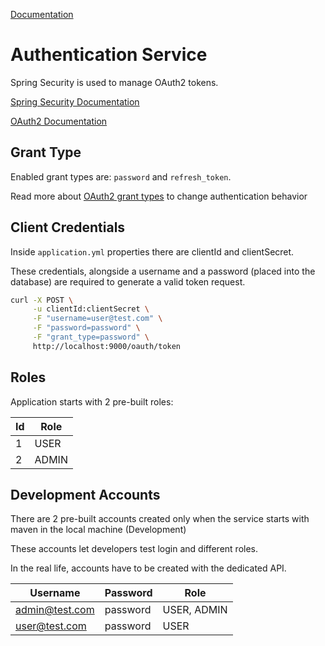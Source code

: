 [Documentation](../../README.md#documentation)

# Authentication Service

Spring Security is used to manage OAuth2 tokens.

[Spring Security Documentation](https://spring.io/projects/spring-security)

[OAuth2 Documentation](https://oauth.net/2/)

## Grant Type

Enabled grant types are: `password` and `refresh_token`.

Read more about [OAuth2 grant types](https://oauth.net/2/grant-types/) to change authentication behavior

## Client Credentials

Inside `application.yml` properties there are clientId and clientSecret.

These credentials, alongside a username and a password (placed into the database) are required to generate a valid token request.

```bash
curl -X POST \
     -u clientId:clientSecret \
     -F "username=user@test.com" \
     -F "password=password" \
     -F "grant_type=password" \
     http://localhost:9000/oauth/token
```

## Roles

Application starts with 2 pre-built roles:

| Id | Role  |
| -- | ----- |
| 1  | USER  |
| 2  | ADMIN |

## Development Accounts

There are 2 pre-built accounts created only when the service starts with maven in the local machine (Development)

These accounts let developers test login and different roles.

In the real life, accounts have to be created with the dedicated API.

| Username       | Password | Role        |
| -------------- | -------- | ----------- |
| admin@test.com | password | USER, ADMIN |
| user@test.com  | password | USER        |

